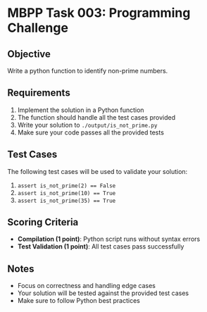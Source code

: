 # MBPP Task 003: Programming Challenge

## Objective
Write a python function to identify non-prime numbers.

## Requirements
1. Implement the solution in a Python function
2. The function should handle all the test cases provided
3. Write your solution to `./output/is_not_prime.py`
4. Make sure your code passes all the provided tests

## Test Cases
The following test cases will be used to validate your solution:
1. `assert is_not_prime(2) == False`
2. `assert is_not_prime(10) == True`
3. `assert is_not_prime(35) == True`

## Scoring Criteria
- **Compilation (1 point)**: Python script runs without syntax errors
- **Test Validation (1 point)**: All test cases pass successfully

## Notes
- Focus on correctness and handling edge cases
- Your solution will be tested against the provided test cases
- Make sure to follow Python best practices
